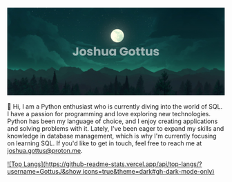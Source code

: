 [![MasterHead](https://github.com/GottusJ/GottusJ/blob/main/profile-banner.png)](https://github.com/GottusJ/GottusJ)

👋 Hi, I am a Python enthusiast who is currently diving into the world of SQL. I have a passion for programming and love exploring new technologies. Python has been my language of choice, and I enjoy creating applications and solving problems with it. Lately, I've been eager to expand my skills and knowledge in database management, which is why I'm currently focusing on learning SQL. If you'd like to get in touch, feel free to reach me at joshua.gottus@proton.me.

[![Top Langs](https://github-readme-stats.vercel.app/api/top-langs/?username=GottusJ&show icons=true&theme=dark#gh-dark-mode-only)](https://github.com/GottusJ/GottusJ#gh-dark-mode-only)
